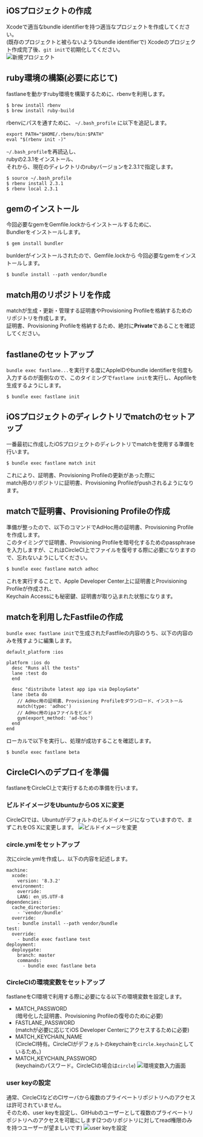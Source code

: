 ## iOSプロジェクトの作成
Xcodeで適当なbundle identifierを持つ適当なプロジェクトを作成してください。  
(既存のプロジェクトと被らないようなbundle identifierで)
Xcodeのプロジェクト作成完了後、`git init`で初期化してください。  
![新規プロジェクト](./resources/Xcode_new_project.png)

## ruby環境の構築(必要に応じて)
fastlaneを動かすruby環境を構築するために、rbenvを利用します。

```
$ brew install rbenv
$ brew install ruby-build
```

rbenvにパスを通すために、
`~/.bash_profile` に以下を追記します。

```
export PATH="$HOME/.rbenv/bin:$PATH"
eval "$(rbenv init -)"
```
`~/.bash_profile`を再読込し、  
rubyの2.3.1をインストール、  
それから、現在のディレクトリのrubyバージョンを2.3.1で指定します。
```
$ source ~/.bash_profile
$ rbenv install 2.3.1
$ rbenv local 2.3.1
```

## gemのインストール
今回必要なgemをGemfile.lockからインストールするために、  
Bundlerをインストールします。
```
$ gem install bundler
```

bunlderがインストールされたので、Gemfile.lockから
今回必要なgemをインストールします。

```
$ bundle install --path vendor/bundle
```

## match用のリポジトリを作成
matchが生成・更新・管理する証明書やProvisioning Profileを格納するためのリポジトリを作成します。  
証明書、Provisioning Profileを格納するため、絶対に**Private**であることを確認してください。

## fastlaneのセットアップ
`bundle exec fastlane...`を実行する度にAppleIDやbundle identifierを何度も入力するのが面倒なので、このタイミングで`fastlane init`を実行し、Appfileを生成するようにします。
```
$ bundle exec fastlane init
```

## iOSプロジェクトのディレクトリでmatchのセットアップ
一番最初に作成したiOSプロジェクトのディレクトリでmatchを使用する準備を行います。
```
$ bundle exec fastlane match init
```

これにより、証明書、Provisioning Profileの更新があった際に  
match用のリポジトリに証明書、Provisioning Profileがpushされるようになります。

## matchで証明書、Provisioning Profileの作成
準備が整ったので、以下のコマンドでAdHoc用の証明書、Provisioning Profileを作成します。  
このタイミングで証明書、Provisioning Profileを暗号化するためのpassphraseを入力しますが、これはCircleCI上でファイルを復号する際に必要になりますので、忘れないようにしてください。
```
$ bundle exec fastlane match adhoc
```

これを実行することで、Apple Developer Center上に証明書とProvisioning Profileが作成され、  
Keychain Accessにも秘密鍵、証明書が取り込まれた状態になります。

## matchを利用したFastfileの作成
`bundle exec fastlane init`で生成されたFastfileの内容のうち、以下の内容のみを残すように編集します。

```
default_platform :ios

platform :ios do
  desc "Runs all the tests"
  lane :test do
  end

  desc "distribute latest app ipa via DeployGate"
  lane :beta do
    // AdHoc用の証明書、Provisioning Profileをダウンロード、インストール
    match(type: 'adhoc')
    // AdHoc用のipaファイルをビルド
    gym(export_method: 'ad-hoc')
  end
end
```

ローカルで以下を実行し、処理が成功することを確認します。
```
$ bundle exec fastlane beta
```

## CircleCIへのデプロイを準備
fastlaneをCircleCI上で実行するための準備を行います。

### ビルドイメージをUbuntuからOS Xに変更
CircleCIでは、Ubuntuがデフォルトのビルドイメージになっていますので、まずこれをOS Xに変更します。
![ビルドイメージを変更](resources/build_image.png)

### circle.ymlをセットアップ
次にcircle.ymlを作成し、以下の内容を記述します。
```
machine:
  xcode:
    version: '8.3.2'
  environment:
    override:
    LANG: en_US.UTF-8
dependencies:
  cache_directories:
    - 'vendor/bundle'
  override:
    - bundle install --path vendor/bundle
test:
  override:
    - bundle exec fastlane test
deployment:
  deploygate:
    branch: master
    commands:
      - bundle exec fastlane beta
```

### CircleCIの環境変数をセットアップ
fastlaneをCI環境で利用する際に必要になる以下の環境変数を設定します。
- MATCH_PASSWORD  
(暗号化した証明書、Provisioning Profileの復号のために必要)
- FASTLANE_PASSWORD  
(matchが必要に応じてiOS Developer Centerにアクセスするために必要)
- MATCH_KEYCHAIN_NAME  
(CircleCI特有。CircleCIがデフォルトのkeychainを`circle.keychain`としているため。)
- MATCH_KEYCHAIN_PASSWORD  
(keychainのパスワード。CircleCIの場合は`circle`)
![環境変数入力画面](resources/MATCH_PASSWORD.png)

### user keyの設定
通常、CircleCIなどのCIサーバから複数のプライベートリポジトリへのアクセスは許可されていません。  
そのため、user keyを設定し、GitHubのユーザーとして複数のプライベートリポジトリへのアクセスを可能にします(2つのリポジトリに対してread権限のみを持つユーザーが望ましいです)
![user keyを設定](resources/user_key.png)
